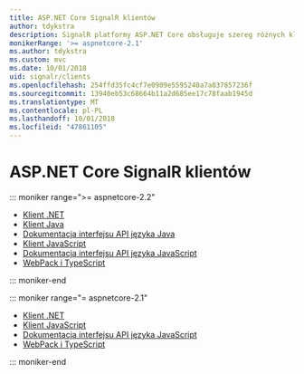 ```yaml
---
title: ASP.NET Core SignalR klientów
author: tdykstra
description: SignalR platformy ASP.NET Core obsługuje szereg różnych klientów.
monikerRange: '>= aspnetcore-2.1'
ms.author: tdykstra
ms.custom: mvc
ms.date: 10/01/2018
uid: signalr/clients
ms.openlocfilehash: 254ffd35fc4cf7e0909e5595240a7a037857236f
ms.sourcegitcommit: 13940eb53c68664b11a2d685ee17c78faab1945d
ms.translationtype: MT
ms.contentlocale: pl-PL
ms.lasthandoff: 10/01/2018
ms.locfileid: "47861105"
---
```

# <a name="aspnet-core-signalr-clients"></a>ASP.NET Core SignalR klientów

::: moniker range=">= aspnetcore-2.2"

* [Klient .NET](xref:signalr/dotnet-client)
* [Klient Java](xref:signalr/java-client)
* [Dokumentacja interfejsu API języka Java](/java/api/com.microsoft.aspnet.signalr?view=aspnet-signalr-java)
* [Klient JavaScript](xref:signalr/javascript-client)
* [Dokumentacja interfejsu API języka JavaScript](/javascript/api/?view=signalr-js-latest)
* [WebPack i TypeScript](xref:tutorials/signalr-typescript-webpack)

::: moniker-end

::: moniker range="= aspnetcore-2.1"

* [Klient .NET](xref:signalr/dotnet-client)
* [Klient JavaScript](xref:signalr/javascript-client)
* [Dokumentacja interfejsu API języka JavaScript](/javascript/api/?view=signalr-js-latest)
* [WebPack i TypeScript](xref:tutorials/signalr-typescript-webpack)

::: moniker-end
